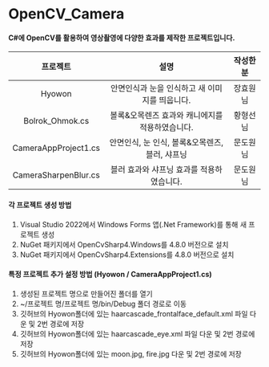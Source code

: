 # OpenCV_Camera

#### C#에 OpenCV를 활용하여 영상촬영에 다양한 효과를 제작한 프로젝트입니다.
|프로젝트|설명|작성한 분|
|:---:|:---:|:---:|
|Hyowon|안면인식과 눈을 인식하고 새 이미지를 띄웁니다.|장효원님|
|Bolrok_Ohmok.cs|볼록&오목렌즈 효과와 캐니에지를 적용하였습니다.|황형선님|
|CameraAppProject1.cs|안면인식, 눈 인식, 볼록&오목렌즈, 블러, 샤프닝|문도원님|
|CameraSharpenBlur.cs|블러 효과와 샤프닝 효과를 적용하였습니다.|문도원님|
  
#### 각 프로젝트 생성 방법
1. Visual Studio 2022에서 Windows Forms 앱(.Net Framework)를 통해 새 프로젝트 생성
2. NuGet 패키지에서 OpenCvSharp4.Windows를 4.8.0 버전으로 설치
3. NuGet 패키지에서 OpenCvSharp4.Extensions를 4.8.0 버전으로 설치  
  
#### 특정 프로젝트 추가 설정 방법 (Hyowon / CameraAppProject1.cs)
1. 생성된 프로젝트 명으로 만들어진 폴더를 열기
2. ~/프로젝트 명/프로젝트 명/bin/Debug 폴더 경로로 이동
3. 깃허브의 Hyowon폴더에 있는 haarcascade_frontalface_default.xml 파일 다운 및 2번 경로에 저장
4. 깃허브의 Hyowon폴더에 있는 haarcascade_eye.xml 파일 다운 및 2번 경로에 저장
5. 깃허브의 Hyowon폴더에 있는 moon.jpg, fire.jpg 다운 및 2번 경로에 저장
